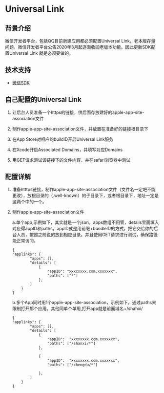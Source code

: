 # Universal Link


## 背景介绍

微信开发者平台，包括QQ目前新建应用都必须配置Universal Link，老本版存量问题，微信开发者平台公告2020年3月起逐渐收回老版本功能。因此更新SDK配置Universal Link
就是必须要做的。

## 技术支持

* [微信SDK](https://developers.weixin.qq.com/doc/oplatform/Mobile_App/Access_Guide/iOS.html)

## 自己配置的Universal Link

1. 让后台人员准备一个https的链接，供后面存放建好的apple-app-site-association文件

2. 制作apple-app-site-association文件，并放置在准备好的链接根目录下

3. 在App Store对相应的buildID开启Universal Link服务

4. 在Xcode开启Associated Domains，并填写对应Domains

5. 用GET请求测试该链接下的文件内容，并在safari浏览器中测试

## 配置详解

1. 准备htttps链接，制作apple-app-site-association文件（文件名一定吧不能更改），放根目录的（.well-known）的子目录下，或者根目录下，地址一定是这两个中的一个。

2. 制作apple-app-site-association文件

    a.单个app,示例如下，其实就是一个json，apps数组不用管，details里面填入对应得appID和paths。appID就是用前缀+bundleID的方式，把它交给你的后台人员，按照之前说的放到相应目录。并且使用GET请求进行测试，确保路径能正常访问。

    ```
    {
    "applinks": {
            "apps": [],
            "details": [
                {
                    "appID": "xxxxxxxx.com.xxxxxxx",
                    "paths": ["*"]
                },
            ]
        }
    }
    ```

    b.多个App同时用1个apple-app-site-association，示例如下，通过paths来限制打开那个应用。其他同单个单用,打开app就是前面域名+/shahxi/

    ```
    {
    "applinks": {
            "apps": [],
            "details": [
                {
                    "appID":  "xxxxxxxx.com.xxxxxxx",
                    "paths": ["/shanxi/*"]
                },

                {
                    "appID":  "xxxxxxxx.com.xxxxxxx",
                    "paths": ["/chengdu/*"]

                },
            ]
        }
    }
    ```


